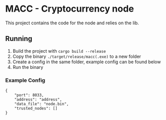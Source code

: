 # MACC - Cryptocurrency node

This project contains the code for the node and relies on the lib.

## Running

1. Build the project with `cargo build --release`
2. Copy the binary `./target/release/macc(.exe)` to a new folder
3. Create a config in the same folder, example config can be found below
4. Run the binary

### Example Config
```
{
    "port": 8033,
    "address": "address",
    "data_file": "node.bin",
    "trusted_nodes": []
}
```